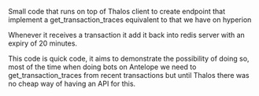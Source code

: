 Small code that runs on top of Thalos client to create endpoint that implement a get_transaction_traces equivalent to that we have on hyperion

Whenever it receives a transaction it add it back into redis server with an expiry of 20 minutes.

This code is quick code, it aims to demonstrate the possibility of doing so, most of the time when doing bots on Antelope we need to get_transaction_traces from recent transactions but until Thalos there was no cheap way of having an API for this.